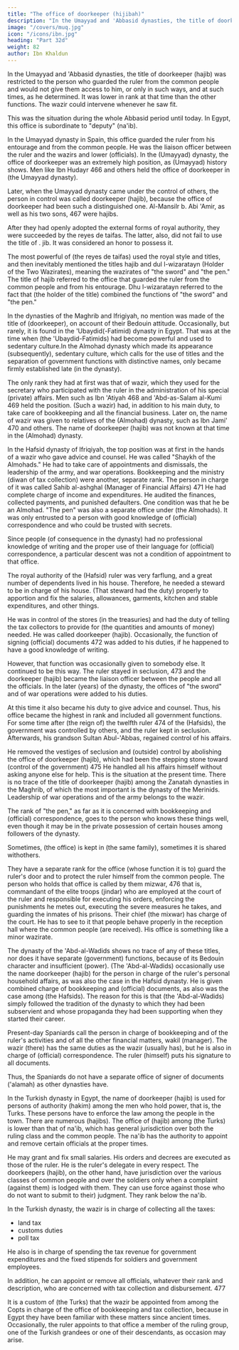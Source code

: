 ```yaml
---
title: "The office of doorkeeper (hijibah)"
description: "In the Umayyad and 'Abbasid dynasties, the title of doorkeeper (hajib) was restricted to the person who guarded the ruler from the common people"
image: "/covers/muq.jpg"
icon: "/icons/ibn.jpg"
heading: "Part 32d"
weight: 82
author: Ibn Khaldun
---
```



In the Umayyad and 'Abbasid dynasties, the title of doorkeeper (hajib) was restricted to the person who guarded the ruler from the common people and would not give them access to him, or only in such ways, and at such times, as he determined. It was lower in rank at that time than the other functions. The wazir could intervene whenever he saw fit. 

This was the situation during the whole Abbasid period until today. In Egypt, this office is subordinate to <!-- the person in charge of the highest function there, who is called --> "deputy" (na'ib).

In the Umayyad dynasty in Spain, this office guarded the ruler from his entourage and from the common people. He was the liaison officer between the ruler and the wazirs and lower (officials). In the (Umayyad) dynasty, the office of doorkeeper was an extremely high position, as (Umayyad) history shows. Men like Ibn Hudayr 466 and others held the office of doorkeeper in (the Umayyad dynasty).

Later, when the Umayyad dynasty came under the control of others, the person in control was called doorkeeper (hajib), because the office of doorkeeper had been such a distinguished one. Al-Mansilr b. Abi 'Amir, as well as his two sons, 467 were hajibs. 

After they had openly adopted the external forms of royal authority, they were succeeded by the reyes de taifas. The latter, also, did not fail to use the title of . jib. It was considered an honor to possess it. 

The most powerful of (the reyes de taifas) used the royal style and titles, and then inevitably mentioned the titles hajib and dul l-wizaratayn (Holder of the Two Wazirates), meaning the wazirates of "the sword" and "the pen." The title of hajib referred to the office that guarded the ruler from the common people and from his entourage. Dhu l-wizaratayn referred to the fact that (the holder of the title) combined the functions of "the sword" and "the pen."

In the dynasties of the Maghrib and Ifrigiyah, no mention was made of the title of (doorkeeper), on account of their Bedouin attitude. Occasionally, but rarely, it is found in the 'Ubaydid(-Fatimid) dynasty in Egypt. That was at the time when (the 'Ubaydid-Fatimids) had become powerful and used to sedentary culture.In the Almohad dynasty which made its appearance (subsequently),
sedentary culture, which calls for the use of titles and the separation of government
functions with distinctive names, only became firmly established late (in the dynasty). 

The only rank they had at first was that of wazir, which they used for the secretary who participated with the ruler in the administration of his special (private) affairs. Men such as Ibn 'Atiyah 468 and 'Abd-as-Salam al-Kumi 469 held the position. (Such a wazir) had, in addition to his main duty, to take care of bookkeeping and all the financial business. Later on, the name of wazir was given to relatives of the (Almohad) dynasty, such as Ibn Jami' 470 and others. The name of doorkeeper (hajib) was not known at that time in the (Almohad) dynasty.

In the Hafsid dynasty of Ifriqiyah, the top position was at first in the hands of a wazir who gave advice and counsel. He was called "Shaykh of the Almohads." He had to take care of appointments and dismissals, the leadership of the army, and war operations. Bookkeeping and the ministry (diwan of tax collection) were another, separate rank. The person in charge of it was called Sahib al-ashghal (Manager of Financial Affairs) 471 He had complete charge of income and expenditures. He audited the finances, collected payments, and punished defaulters. One condition was that he be an Almohad. "The pen" was also a separate office under (the Almohads). It was only entrusted to a person with good knowledge of (official) correspondence and who could be trusted with secrets. 

Since people (of consequence in the dynasty) had no professional knowledge of writing and the proper use of their language for (official) correspondence, a particular descent was not a condition of appointment to that office.

The royal authority of the (Hafsid) ruler was very farflung, and a great number of dependents lived in his house. Therefore, he needed a steward to be in charge of his house. (That steward had the duty) properly to apportion and fix the salaries, allowances, garments, kitchen and stable expenditures, and other things. 

He was in control of the stores (in the treasuries) and had the duty of telling the tax collectors to provide for (the quantities and amounts of money) needed. He was called doorkeeper (hajib). Occasionally, the function of signing (official) documents 472 was added to his duties, if he happened to have a good knowledge of writing. 

However, that function was occasionally given to somebody else. It continued to be this way. The ruler stayed in seclusion, 473 and the doorkeeper (hajib) became the liaison officer between the people and all the officials. In the later (years) of the dynasty, the offices of "the sword" and of war operations were added to his duties. 

At this time it also became his duty to give advice and counsel. Thus, his office became the highest in rank and included all government functions. For some time after (the reign of) the twelfth ruler 474 of the (Hafsids), the government was controlled by others, and the ruler kept in seclusion. Afterwards, his grandson Sultan Abul-'Abbas, regained control of his affairs. 

He removed the vestiges of seclusion and (outside) control by abolishing the office of doorkeeper (hajib), which had been the stepping stone toward (control of the government) 475 He handled all his affairs himself without asking anyone else for help. This is the situation at the present time.
There is no trace of the title of doorkeeper (hajib) among the Zanatah dynasties in the Maghrib, of which the most important is the dynasty of the Merinids. Leadership of war operations and of the army belongs to the wazir. 

The rank of "the pen," as far as it is concerned with bookkeeping and (official) correspondence, goes to the person who knows these things well, even though it may be in the private possession of certain houses among followers of the dynasty.

Sometimes, (the office) is kept in (the same family), sometimes it is shared withothers.

They have a separate rank for the office (whose function it is to) guard the ruler's door and to protect the ruler himself from the common people. The person who holds that office is called by them mizwar, 476 that is, commandant of the elite troops (jindar) who are employed at the court of the ruler and responsible for executing his orders, enforcing the punishments he metes out, executing the severe measures he takes, and guarding the inmates of his prisons. Their chief (the mixwar) has charge of the court. He has to see to it that people behave properly in the reception hall where the common people (are received). His office is something like a minor wazirate.

The dynasty of the 'Abd-al-Wadids shows no trace of any of these titles, nor does it have separate (government) functions, because of its Bedouin character and insufficient (power). (The 'Abd-al-Wadids) occasionally use the name doorkeeper (hajib) for the person in charge of the ruler's personal household affairs, as was also the case in the Hafsid dynasty. He is given combined charge of bookkeeping and (official) documents, as also was the case among (the Hafsids). The reason for this is that (the 'Abd-al-Wadids) simply followed the tradition of the dynasty to which they had been subservient and whose propaganda they had been supporting when they
started their career.

Present-day Spaniards call the person in charge of bookkeeping and of the ruler's activities and of all the other financial matters, wakil (manager). The wazir (there) has the same duties as the wazir (usually has), but he is also in charge of (official) correspondence. The ruler (himself) puts his signature to all documents.

Thus, the Spaniards do not have a separate office of signer of documents ('alamah)
as other dynasties have.

In the Turkish dynasty in Egypt, the name of doorkeeper (hajib) is used for persons of authority (hakim) among the men who hold power, that is, the Turks. These persons have to enforce the law among the people in the town. There are numerous (hajibs). The office of (hajib) among (the Turks) is lower than that of na'ib, which has general jurisdiction over both the ruling class and the common people. The na'ib has the authority to appoint and remove certain officials at the proper times. 

He may grant and fix small salaries. His orders and decrees are executed as those of the ruler. He is the ruler's delegate in every respect. The doorkeepers (hajib), on the other hand, have jurisdiction over the various classes of common people and over the soldiers only when a complaint (against them) is lodged with them. They can use force against those who do not want to submit to their) judgment. They rank below the na'ib.

In the Turkish dynasty, the wazir is in charge of collecting all the taxes:
- land tax
- customs duties
- poll tax

He also is in charge of spending the tax revenue for government expenditures and the fixed stipends for soldiers and government employees. 

In addition, he can appoint or remove all officials, whatever their rank and description, who are concerned with tax collection and disbursement. 477 

It is a custom of (the Turks) that the wazir be appointed from among the Copts in charge of the office of bookkeeping and tax collection, because in Egypt they have been familiar with these matters since ancient times. Occasionally, the ruler appoints to that office a member of the ruling group, one of the Turkish grandees or one of their descendants, as occasion may arise.
